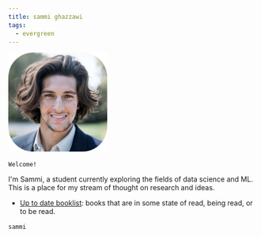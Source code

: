 ```yaml
---
title: sammi ghazzawi
tags:
  - evergreen
---
```


<img src='./profile.png' width="200" height="200">

```poetry
Welcome!
```

I'm Sammi, a student currently exploring the fields of data science and ML. This is a place for my stream of thought on research and ideas.

- [Up to date booklist](/books): books that are in some state of read, being read, or to be read.

```poetry
sammi
```
